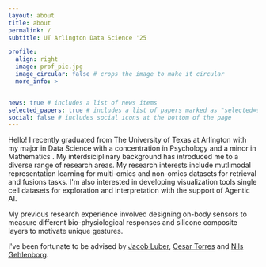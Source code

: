 ```yaml
---
layout: about
title: about
permalink: /
subtitle: UT Arlington Data Science '25

profile:
  align: right
  image: prof_pic.jpg
  image_circular: false # crops the image to make it circular
  more_info: >


news: true # includes a list of news items
selected_papers: true # includes a list of papers marked as "selected={true}"
social: false # includes social icons at the bottom of the page
---
```


Hello! I recently graduated from The University of Texas at Arlington with my major in Data Science with a concentration in Psychology and a minor in Mathematics . My interdsiciplinary background has introduced me to a diverse range of research areas. My research interests include mutlimodal representation learning for multi-omics and non-omics datasets for retrieval and fusions tasks. I'm also interested in developing visualization tools single cell datasets for exploration and interpretation with the support of Agentic AI.

My previous research experience involved designing on-body sensors to measure different bio-physiological responses and silicone composite layers to motivate unique gestures. 

I've been fortunate to be advised by [Jacob Luber](https://luberlab.org/), [Cesar Torres](https://hybridatelier.uta.edu/) and [Nils Gehlenborg](https://hidivelab.org/).


<!-- Write your biography here. Tell the world about yourself. Link to your favorite [subreddit](http://reddit.com). You can put a picture in, too. The code is already in, just name your picture `prof_pic.jpg` and put it in the `img/` folder.

Put your address / P.O. box / other info right below your picture. You can also disable any of these elements by editing `profile` property of the YAML header of your `_pages/about.md`. Edit `_bibliography/papers.bib` and Jekyll will render your [publications page](/al-folio/publications/) automatically.

Link to your social media connections, too. This theme is set up to use [Font Awesome icons](https://fontawesome.com/) and [Academicons](https://jpswalsh.github.io/academicons/), like the ones below. Add your Facebook, Twitter, LinkedIn, Google Scholar, or just disable all of them. -->
